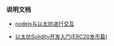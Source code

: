 ### 说明文档

- [nodejs与以太坊进行交互](https://www.jianshu.com/p/7f3de8cf2d09)

- [以太坊Solidity开发入门(ERC20发币篇)](https://www.jianshu.com/p/b5babb09efea)
